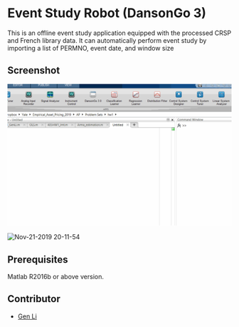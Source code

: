 # Event Study Robot (DansonGo 3)



This is an offline event study application equipped with the processed CRSP and French library data. It can automatically perform event study by importing a list of PERMNO, event date, and window size



## Screenshot

![dansango3](dansongo3.gif)



![Nov-21-2019 20-11-54](dansongo3_pic2.gif)





## Prerequisites

Matlab R2016b or above version.



## Contributor

- [Gen Li](https://www.gen-li.com)